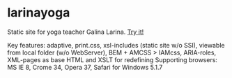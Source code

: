 # larinayoga
Static site for yoga teacher Galina Larina. [Try it!](http://vit-1.github.io/larinayoga/)

Key features: adaptive, print.css, xsl-includes (static site w/o SSI), viewable from local folder (w/o WebServer), BEM + AMCSS > IAMcss, ARIA-roles, XML-pages as base HTML and XSLT for redefining
Supporting browsers: MS IE 8, Crome 34, Opera 37, Safari for Windows 5.1.7